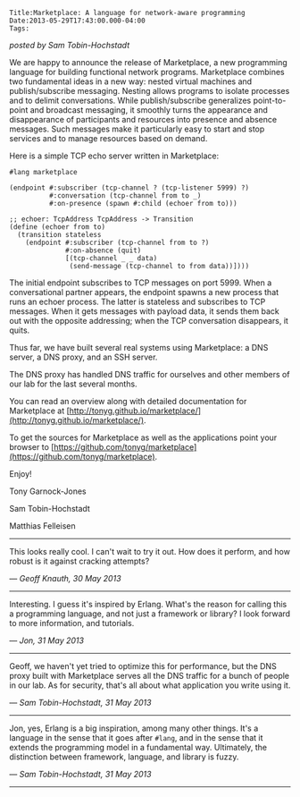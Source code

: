 
    Title:Marketplace: A language for network-aware programming
    Date:2013-05-29T17:43:00.000-04:00
    Tags:

*posted by Sam Tobin-Hochstadt*

We are happy to announce the release of Marketplace, a new programming language for building functional network programs.  Marketplace combines two fundamental ideas in a new way: nested virtual machines and publish/subscribe messaging. Nesting allows programs to isolate processes and to delimit conversations. While publish/subscribe generalizes point-to-point and broadcast messaging, it smoothly turns the appearance and disappearance of participants and resources into presence and absence messages. Such messages make it particularly easy to start and stop services and to manage resources based on demand.

Here is a simple TCP echo server written in Marketplace: 

```racket
#lang marketplace
 
(endpoint #:subscriber (tcp-channel ? (tcp-listener 5999) ?)
          #:conversation (tcp-channel from to _)
          #:on-presence (spawn #:child (echoer from to)))
 
;; echoer: TcpAddress TcpAddress -> Transition
(define (echoer from to)
  (transition stateless
    (endpoint #:subscriber (tcp-channel from to ?)
              #:on-absence (quit)
              [(tcp-channel _ _ data)
               (send-message (tcp-channel to from data))])))
```

The initial endpoint subscribes to TCP messages on port 5999. When a conversational partner appears, the endpoint spawns a new process that runs an echoer process. The latter is stateless and subscribes to TCP messages. When it gets messages with payload data, it sends them back out with the opposite addressing; when the TCP conversation disappears, it quits.

Thus far, we have built several real systems using Marketplace: a DNS server, a DNS proxy, and an SSH server.

The DNS proxy has handled DNS traffic for ourselves and other members of our lab for the last several months.

You can read an overview along with detailed documentation for Marketplace at [http://tonyg.github.io/marketplace/](http://tonyg.github.io/marketplace/).

To get the sources for Marketplace as well as the applications point your browser to [https://github.com/tonyg/marketplace](https://github.com/tonyg/marketplace).

Enjoy!

Tony Garnock-Jones


Sam Tobin-Hochstadt


Matthias Felleisen

<!-- more -->



* * *

This looks really cool.  I can't wait to try it out.  How does it perform, and how robust is it against cracking attempts?

— *Geoff Knauth, 30 May 2013*

* * *

Interesting. I guess it's inspired by Erlang. What's the reason for calling this a programming language, and not just a framework or library? I look forward to more information, and tutorials.

— *Jon, 31 May 2013*

* * *

Geoff, we haven't yet tried to optimize this for performance, but the DNS proxy built with Marketplace serves all the DNS traffic for a bunch of people in our lab. As for security, that's all about what application you write using it.

— *Sam Tobin-Hochstadt, 31 May 2013*

* * *

Jon, yes, Erlang is a big inspiration, among many other things. It's a language in the sense that it goes after `#lang`, and in the sense that it extends the programming model in a fundamental way.  Ultimately, the distinction between framework, language, and library is fuzzy.

— *Sam Tobin-Hochstadt, 31 May 2013*

* * *

